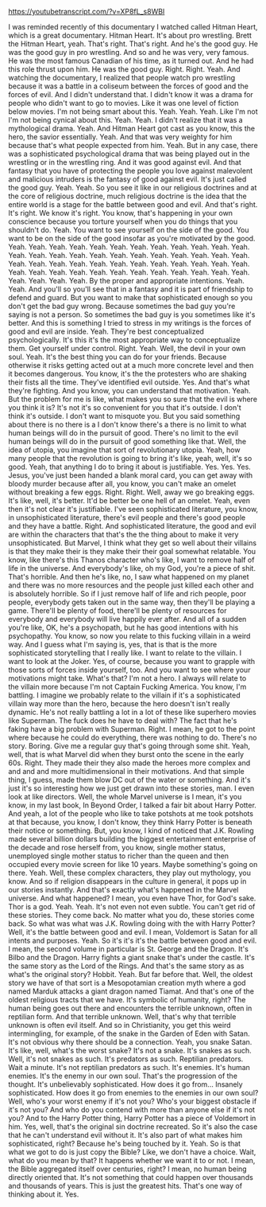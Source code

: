 https://youtubetranscript.com/?v=XP8fL_s8WBI

 I was reminded recently of this documentary I watched called Hitman Heart, which is a great documentary. Hitman Heart. It's about pro wrestling. Brett the Hitman Heart, yeah. That's right. That's right. And he's the good guy. He was the good guy in pro wrestling. And so and he was very, very famous. He was the most famous Canadian of his time, as it turned out. And he had this role thrust upon him. He was the good guy. Right. Right. Yeah. And watching the documentary, I realized that people watch pro wrestling because it was a battle in a coliseum between the forces of good and the forces of evil. And I didn't understand that. I didn't know it was a drama for people who didn't want to go to movies. Like it was one level of fiction below movies. I'm not being smart about this. Yeah. Yeah. Yeah. Like I'm not I'm not being cynical about this. Yeah. Yeah. I didn't realize that it was a mythological drama. Yeah. And Hitman Heart got cast as you know, this the hero, the savior essentially. Yeah. And that was very weighty for him because that's what people expected from him. Yeah. But in any case, there was a sophisticated psychological drama that was being played out in the wrestling or in the wrestling ring. And it was good against evil. And that fantasy that you have of protecting the people you love against malevolent and malicious intruders is the fantasy of good against evil. It's just called the good guy. Yeah. Yeah. So you see it like in our religious doctrines and at the core of religious doctrine, much religious doctrine is the idea that the entire world is a stage for the battle between good and evil. And that's right. It's right. We know it's right. You know, that's happening in your own conscience because you torture yourself when you do things that you shouldn't do. Yeah. You want to see yourself on the side of the good. You want to be on the side of the good insofar as you're motivated by the good. Yeah. Yeah. Yeah. Yeah. Yeah. Yeah. Yeah. Yeah. Yeah. Yeah. Yeah. Yeah. Yeah. Yeah. Yeah. Yeah. Yeah. Yeah. Yeah. Yeah. Yeah. Yeah. Yeah. Yeah. Yeah. Yeah. Yeah. Yeah. Yeah. Yeah. Yeah. Yeah. Yeah. Yeah. Yeah. Yeah. Yeah. Yeah. Yeah. Yeah. Yeah. Yeah. Yeah. Yeah. Yeah. Yeah. Yeah. Yeah. Yeah. Yeah. Yeah. Yeah. By the proper and appropriate intentions. Yeah. Yeah. And you'll so you'll see that in a fantasy and it is part of friendship to defend and guard. But you want to make that sophisticated enough so you don't get the bad guy wrong. Because sometimes the bad guy you're saying is not a person. So sometimes the bad guy is you sometimes like it's better. And this is something I tried to stress in my writings is the forces of good and evil are inside. Yeah. They're best conceptualized psychologically. It's this it's the most appropriate way to conceptualize them. Get yourself under control. Right. Yeah. Well, the devil in your own soul. Yeah. It's the best thing you can do for your friends. Because otherwise it risks getting acted out at a much more concrete level and then it becomes dangerous. You know, it's the the protesters who are shaking their fists all the time. They've identified evil outside. Yes. And that's what they're fighting. And you know, you can understand that motivation. Yeah. But the problem for me is like, what makes you so sure that the evil is where you think it is? It's not it's so convenient for you that it's outside. I don't think it's outside. I don't want to misquote you. But you said something about there is no there is a I don't know there's a there is no limit to what human beings will do in the pursuit of good. There's no limit to the evil human beings will do in the pursuit of good something like that. Well, the idea of utopia, you imagine that sort of revolutionary utopia. Yeah, how many people that the revolution is going to bring it's like, yeah, well, it's so good. Yeah, that anything I do to bring it about is justifiable. Yes. Yes. Yes. Jesus, you've just been handed a blank moral card, you can get away with bloody murder because after all, you know, you can't make an omelet without breaking a few eggs. Right. Right. Well, away we go breaking eggs. It's like, well, it's better. It'd be better be one hell of an omelet. Yeah, even then it's not clear it's justifiable. I've seen sophisticated literature, you know, in unsophisticated literature, there's evil people and there's good people and they have a battle. Right. And sophisticated literature, the good and evil are within the characters that that's the the thing about to make it very unsophisticated. But Marvel, I think what they get so well about their villains is that they make their is they make their their goal somewhat relatable. You know, like there's this Thanos character who's like, I want to remove half of life in the universe. And everybody's like, oh my God, you're a piece of shit. That's horrible. And then he's like, no, I saw what happened on my planet and there was no more resources and the people just killed each other and is absolutely horrible. So if I just remove half of life and rich people, poor people, everybody gets taken out in the same way, then they'll be playing a game. There'll be plenty of food, there'll be plenty of resources for everybody and everybody will live happily ever after. And all of a sudden you're like, OK, he's a psychopath, but he has good intentions with his psychopathy. You know, so now you relate to this fucking villain in a weird way. And I guess what I'm saying is, yes, that is that is the more sophisticated storytelling that I really like. I want to relate to the villain. I want to look at the Joker. Yes, of course, because you want to grapple with those sorts of forces inside yourself, too. And you want to see where your motivations might take. What's that? I'm not a hero. I always will relate to the villain more because I'm not Captain Fucking America. You know, I'm battling. I imagine we probably relate to the villain if it's a sophisticated villain way more than the hero, because the hero doesn't isn't really dynamic. He's not really battling a lot in a lot of these like superhero movies like Superman. The fuck does he have to deal with? The fact that he's faking have a big problem with Superman. Right. I mean, he got to the point where because he could do everything, there was nothing to do. There's no story. Boring. Give me a regular guy that's going through some shit. Yeah, well, that is what Marvel did when they burst onto the scene in the early 60s. Right. They made their they also made the heroes more complex and and and and more multidimensional in their motivations. And that simple thing, I guess, made them blow DC out of the water or something. And it's just it's so interesting how we just get drawn into these stories, man. I even look at like directors. Well, the whole Marvel universe is I mean, it's you know, in my last book, In Beyond Order, I talked a fair bit about Harry Potter. And yeah, a lot of the people who like to take potshots at me took potshots at that because, you know, I don't know, they think Harry Potter is beneath their notice or something. But, you know, I kind of noticed that J.K. Rowling made several billion dollars building the biggest entertainment enterprise of the decade and rose herself from, you know, single mother status, unemployed single mother status to richer than the queen and then occupied every movie screen for like 10 years. Maybe something's going on there. Yeah. Well, these complex characters, they play out mythology, you know. And so if religion disappears in the culture in general, it pops up in our stories instantly. And that's exactly what's happened in the Marvel universe. And what happened? I mean, you even have Thor, for God's sake. Thor is a god. Yeah. Yeah. It's not even not even subtle. You can't get rid of these stories. They come back. No matter what you do, these stories come back. So what was what was J.K. Rowling doing with the with Harry Potter? Well, it's the battle between good and evil. I mean, Voldemort is Satan for all intents and purposes. Yeah. So it's it's it's the battle between good and evil. I mean, the second volume in particular is St. George and the Dragon. It's Bilbo and the Dragon. Harry fights a giant snake that's under the castle. It's the same story as the Lord of the Rings. And that's the same story as as what's the original story? Hobbit. Yeah. But far before that. Well, the oldest story we have of that sort is a Mesopotamian creation myth where a god named Marduk attacks a giant dragon named Tiamat. And that's one of the oldest religious tracts that we have. It's symbolic of humanity, right? The human being goes out there and encounters the terrible unknown, often in reptilian form. And that terrible unknown. Well, that's why that terrible unknown is often evil itself. And so in Christianity, you get this weird intermingling, for example, of the snake in the Garden of Eden with Satan. It's not obvious why there should be a connection. Yeah, you snake Satan. It's like, well, what's the worst snake? It's not a snake. It's snakes as such. Well, it's not snakes as such. It's predators as such. Reptilian predators. Wait a minute. It's not reptilian predators as such. It's enemies. It's human enemies. It's the enemy in our own soul. That's the progression of the thought. It's unbelievably sophisticated. How does it go from... Insanely sophisticated. How does it go from enemies to the enemies in our own soul? Well, who's your worst enemy if it's not you? Who's your biggest obstacle if it's not you? And who do you contend with more than anyone else if it's not you? And to the Harry Potter thing, Harry Potter has a piece of Voldemort in him. Yes, well, that's the original sin doctrine recreated. So it's also the case that he can't understand evil without it. It's also part of what makes him sophisticated, right? Because he's being touched by it. Yeah. So is that what we got to do is just copy the Bible? Like, we don't have a choice. Wait, what do you mean by that? It happens whether we want it to or not. I mean, the Bible aggregated itself over centuries, right? I mean, no human being directly oriented that. It's not something that could happen over thousands and thousands of years. This is just the greatest hits. That's one way of thinking about it. Yes.